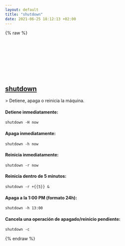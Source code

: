 ```yaml
---
layout: default
title: "shutdown"
date: 2021-06-25 18:12:13 +02:00
---
```

{% raw %}
<h2 id="shutdown">
  <a href="/es/linux/shutdown.html">shutdown</a> <a href="#shutdown"><svg class="icon">
    <use href="/assets/images/unicode_sprite.svg#link" />
  </svg></a>
</h2>
> Detiene, apaga o reinicia la máquina.

#### Detiene inmediatamente:
```shell
shutdown -H now
```
#### Apaga inmediatamente:
```shell
shutdown -h now
```
#### Reinicia inmediatamente:
```shell
shutdown -r now
```
#### Reinicia dentro de 5 minutos:
```shell
shutdown -r +{{5}} &
```
#### Apaga a la 1:00 PM (formato 24h):
```shell
shutdown -h 13:00
```
#### Cancela una operación de apagado/reinicio pendiente:
```shell
shutdown -c
```
{% endraw %}